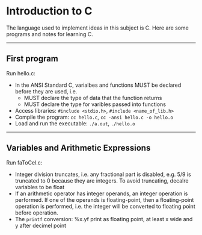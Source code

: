 # Introduction to C
The language used to implement ideas in this subject is C. Here are some programs and notes for learning C. 

---
## First program 
Run hello.c:
- In the ANSI Standard C, varialbes and functions MUST be declared before they are used, i.e. 
    - MUST declare the type of data that the function returns 
    - MUST declare the type for varibles passed into functions
- Access libraries: `#include <stdio.h>`, `#include <name_of_lib.h>` 
- Compile the program: `cc hello.c`, `cc -ansi hello.c -o hello.o`
- Load and run the executable: `./a.out`, `./hello.o`  

---
## Variables and Arithmetic Expressions
Run faToCel.c:
- Integer division truncates, i.e. any fractional part is disabled, e.g. 5/9 is truncated to 0 because they are integers. To avoid truncating, decalre variables to be float 
- If an arithmetic operator has integer operands, an integer operation is performed. If one of the operands is floating-point, then a floating-point operation is performed, i.e. the integer will be converted to floating point before operation.   
- The `printf` conversion: %x.yf print as floating point, at least x wide and y after decimel point 
